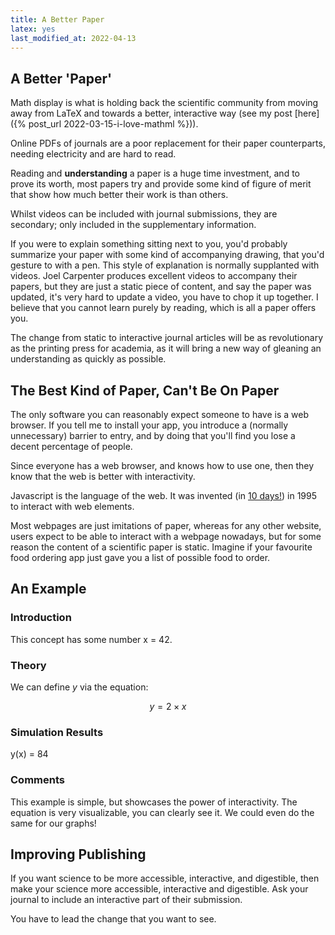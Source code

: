 ```yaml
---
title: A Better Paper
latex: yes
last_modified_at: 2022-04-13
---
```


## A Better 'Paper'

Math display is what is holding back the scientific community from moving away from LaTeX and towards a better, interactive way (see my post [here]({% post_url 2022-03-15-i-love-mathml %})).

Online PDFs of journals are a poor replacement for their paper counterparts, needing electricity and are hard to read.

Reading and **understanding** a paper is a huge time investment, and to prove its worth, most papers try and provide some kind of figure of merit that show how much better their work is than others.

Whilst videos can be included with journal submissions, they are secondary; only included in the supplementary information.

If you were to explain something sitting next to you, you'd probably summarize your paper with some kind of accompanying drawing, that you'd gesture to with a pen.
This style of explanation is normally supplanted with videos.
Joel Carpenter produces excellent videos to accompany their papers, but they are just a static piece of content, and say the paper was updated, it's very hard to update a video, you have to chop it up together.
I believe that you cannot learn purely by reading, which is all a paper offers you.

The change from static to interactive journal articles will be as revolutionary as the printing press for academia, as it will bring a new way of gleaning an understanding as quickly as possible.

## The Best Kind of Paper, Can't Be On Paper

The only software you can reasonably expect someone to have is a web browser.
If you tell me to install your app, you introduce a (normally unnecessary) barrier to entry, and by doing that you'll find you lose a decent percentage of people.

Since everyone has a web browser, and knows how to use one, then they know that the web is better with interactivity.

Javascript is the language of the web.
It was invented (in [10 days!](https://thenewstack.io/brendan-eich-on-creating-javascript-in-10-days-and-what-hed-do-differently-today/)) in 1995 to interact with web elements.

Most webpages are just imitations of paper, whereas for any other website, users expect to be able to interact with a webpage nowadays, but for some reason the content of a scientific paper is static.
Imagine if your favourite food ordering app just gave you a list of possible food to order.

## An Example

### Introduction

This concept has some number x = <span id="input">42</span>.

### Theory

We can define $y$ via the equation:

$$
y = 2 \times x
$$

### Simulation Results

y(<span id="input">x</span>) = <span id="output">84</span>

<script>
// (() => {
    const input = document.querySelector("#input");
    const output = document.querySelector("#output");

    const sliderInput = document.createElement("input");
    sliderInput.type = 'range';
    sliderInput.min = 1;
    sliderInput.max = 100;
    sliderInput.id = "range-slider";
    input.parentElement.appendChild(sliderInput);

    sliderInput.onchange = () => {
        input.textContent = sliderInput.valueAsNumber;
        output.textContent = complexFunction(sliderInput.valueAsNumber);
    };

    function complexFunction(x) {
        return 2 * x;
    }
// })();
</script>

### Comments

This example is simple, but showcases the power of interactivity.
The equation is very visualizable, you can clearly see it.
We could even do the same for our graphs!

## Improving Publishing

If you want science to be more accessible, interactive, and digestible, then make your science more accessible, interactive and digestible.
Ask your journal to include an interactive part of their submission.

You have to lead the change that you want to see.

[^obsolete]: [_The Scientific Paper is Obsolete_, The Atlantic](https://www.theatlantic.com/science/archive/2018/04/the-scientific-paper-is-obsolete/556676/)

